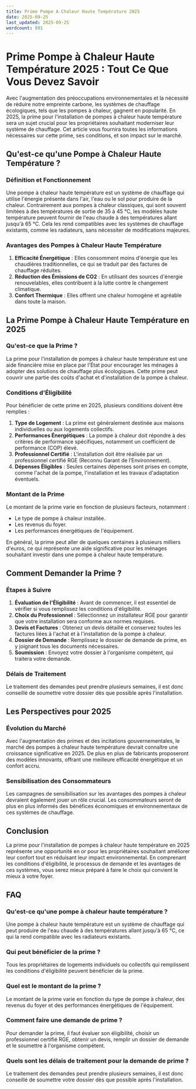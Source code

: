 ```yaml
---
title: Prime Pompe A Chaleur Haute Température 2025
date: 2025-09-25
last_updated: 2025-09-25
wordcount: 891
---
```


# Prime Pompe à Chaleur Haute Température 2025 : Tout Ce Que Vous Devez Savoir

Avec l'augmentation des préoccupations environnementales et la nécessité de réduire notre empreinte carbone, les systèmes de chauffage écologiques, tels que les pompes à chaleur, gagnent en popularité. En 2025, la prime pour l'installation de pompes à chaleur haute température sera un sujet crucial pour les propriétaires souhaitant moderniser leur système de chauffage. Cet article vous fournira toutes les informations nécessaires sur cette prime, ses conditions, et son impact sur le marché.

## Qu'est-ce qu'une Pompe à Chaleur Haute Température ?

### Définition et Fonctionnement

Une pompe à chaleur haute température est un système de chauffage qui utilise l'énergie présente dans l'air, l'eau ou le sol pour produire de la chaleur. Contrairement aux pompes à chaleur classiques, qui sont souvent limitées à des températures de sortie de 35 à 45 °C, les modèles haute température peuvent fournir de l'eau chaude à des températures allant jusqu'à 65 °C. Cela les rend compatibles avec les systèmes de chauffage existants, comme les radiateurs, sans nécessiter de modifications majeures.

### Avantages des Pompes à Chaleur Haute Température

1. **Efficacité Énergétique** : Elles consomment moins d'énergie que les chaudières traditionnelles, ce qui se traduit par des factures de chauffage réduites.
2. **Réduction des Émissions de CO2** : En utilisant des sources d'énergie renouvelables, elles contribuent à la lutte contre le changement climatique.
3. **Confort Thermique** : Elles offrent une chaleur homogène et agréable dans toute la maison.

## La Prime Pompe à Chaleur Haute Température en 2025

### Qu'est-ce que la Prime ?

La prime pour l'installation de pompes à chaleur haute température est une aide financière mise en place par l'État pour encourager les ménages à adopter des solutions de chauffage plus écologiques. Cette prime peut couvrir une partie des coûts d'achat et d'installation de la pompe à chaleur.

### Conditions d'Éligibilité

Pour bénéficier de cette prime en 2025, plusieurs conditions doivent être remplies :

1. **Type de Logement** : La prime est généralement destinée aux maisons individuelles ou aux logements collectifs.
2. **Performances Énergétiques** : La pompe à chaleur doit répondre à des critères de performance spécifiques, notamment un coefficient de performance (COP) élevé.
3. **Professionnel Certifié** : L'installation doit être réalisée par un professionnel certifié RGE (Reconnu Garant de l’Environnement).
4. **Dépenses Éligibles** : Seules certaines dépenses sont prises en compte, comme l'achat de la pompe, l'installation et les travaux d'adaptation éventuels.

### Montant de la Prime

Le montant de la prime varie en fonction de plusieurs facteurs, notamment :

- Le type de pompe à chaleur installée.
- Les revenus du foyer.
- Les performances énergétiques de l'équipement.

En général, la prime peut aller de quelques centaines à plusieurs milliers d'euros, ce qui représente une aide significative pour les ménages souhaitant investir dans une pompe à chaleur haute température.

## Comment Demander la Prime ?

### Étapes à Suivre

1. **Évaluation de l'Éligibilité** : Avant de commencer, il est essentiel de vérifier si vous remplissez les conditions d'éligibilité.
2. **Choix du Professionnel** : Sélectionnez un installateur RGE pour garantir que votre installation sera conforme aux normes requises.
3. **Devis et Factures** : Obtenez un devis détaillé et conservez toutes les factures liées à l'achat et à l'installation de la pompe à chaleur.
4. **Dossier de Demande** : Remplissez le dossier de demande de prime, en y joignant tous les documents nécessaires.
5. **Soumission** : Envoyez votre dossier à l'organisme compétent, qui traitera votre demande.

### Délais de Traitement

Le traitement des demandes peut prendre plusieurs semaines, il est donc conseillé de soumettre votre dossier dès que possible après l'installation.

## Les Perspectives pour 2025

### Évolution du Marché

Avec l'augmentation des primes et des incitations gouvernementales, le marché des pompes à chaleur haute température devrait connaître une croissance significative en 2025. De plus en plus de fabricants proposeront des modèles innovants, offrant une meilleure efficacité énergétique et un confort accru.

### Sensibilisation des Consommateurs

Les campagnes de sensibilisation sur les avantages des pompes à chaleur devraient également jouer un rôle crucial. Les consommateurs seront de plus en plus informés des bénéfices économiques et environnementaux de ces systèmes de chauffage.

## Conclusion

La prime pour l'installation de pompes à chaleur haute température en 2025 représente une opportunité en or pour les propriétaires souhaitant améliorer leur confort tout en réduisant leur impact environnemental. En comprenant les conditions d'éligibilité, le processus de demande et les avantages de ces systèmes, vous serez mieux préparé à faire le choix qui convient le mieux à votre foyer.

## FAQ

### Qu'est-ce qu'une pompe à chaleur haute température ?

Une pompe à chaleur haute température est un système de chauffage qui peut produire de l'eau chaude à des températures allant jusqu'à 65 °C, ce qui la rend compatible avec les radiateurs existants.

### Qui peut bénéficier de la prime ?

Tous les propriétaires de logements individuels ou collectifs qui remplissent les conditions d'éligibilité peuvent bénéficier de la prime.

### Quel est le montant de la prime ?

Le montant de la prime varie en fonction du type de pompe à chaleur, des revenus du foyer et des performances énergétiques de l'équipement.

### Comment faire une demande de prime ?

Pour demander la prime, il faut évaluer son éligibilité, choisir un professionnel certifié RGE, obtenir un devis, remplir un dossier de demande et le soumettre à l'organisme compétent.

### Quels sont les délais de traitement pour la demande de prime ?

Le traitement des demandes peut prendre plusieurs semaines, il est donc conseillé de soumettre votre dossier dès que possible après l'installation.